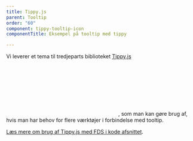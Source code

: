 ```yaml
---
title: Tippy.js
parent: Tooltip
order: "60"
component: tippy-tooltip-icon
componentTitle: Eksempel på tooltip med tippy

---
```

Vi leverer et tema til tredjeparts biblioteket <a href="https://atomiks.github.io/tippyjs/" class="icon-link">Tippy.js<svg class="icon-svg" focusable="false" aria-hidden="true"><use xlink:href="#open-in-new"></use></svg></a>, som man kan gøre brug af, hvis man har behov for flere værktøjer i forbindelse med tooltip.

<a href="/kode/plugins/tippy/">Læs mere om brug af Tippy.js med FDS i kode afsnittet</a>.